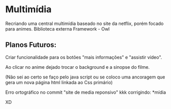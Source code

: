 # Multimídia
Recriando uma central multimídia baseado no site da netflix, porém focado para animes.
Biblioteca externa
Framework - Owl

## Planos Futuros:
Criar funcionalidade para os botões "mais informações" e "assistir vídeo".

Ao clicar no anime dejado trocar o background e a sinopse do filme.

(Não sei ao certo se faço pelo java script ou se coloco uma ancoragem que gera um nova página html linkada ao Css primário)

Erro ortográfico no commit "site de media reponsivo" kkk corrigindo: *mídia

XD
